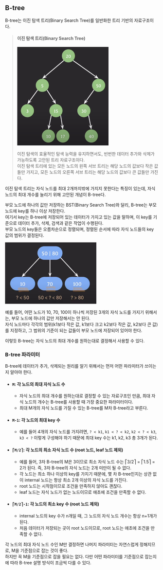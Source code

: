 ## B-tree
B-tree는 이진 탐색 트리(Binary Search Tree)를 일반화한 트리 기반의 자료구조이다.

> #### 이진 탐색 트리(Binary Search Tree)
> 
> <img width="300" src="img/bst.png">
> 
> 이진 탐색의 효율적인 탐색 능력을 유지하면서도, 빈번한 데이터 추가와 삭제가 가능하도록 고안된 트리 자료구조이다.    
> 이진 탐색 트리에 있는 모든 노드의 왼쪽 서브 트리는 해당 노드의 값보다 작은 값들만 가지고, 모든 노드의 오른쪽 서브 트리는 해당 노드의 값보다 큰 값들만 가진다.

이진 탐색 트리는 자식 노드를 최대 2개까지밖에 가지지 못한다는 특징이 있는데, 자식 노드의 최대 개수를 늘리기 위해 고안된 개념이 B-tree다.    

부모 노드에 하나의 값만 저장하는 BST(Binary Search Tree)와 달리, B-tree는 부모 노드에 key를 하나 이상 저장한다.   
여기서 key는 B-tree에 저장되어 있는 데이터가 가지고 있는 값을 말하며, 이 key를 기준으로 데이터 추가, 삭제, 검색과 같은 작업이 수행된다.   
부모 노드의 key들은 오름차순으로 정렬되며, 정렬된 순서에 따라 자식 노드들의 key 값의 범위가 결정된다.   

<img width="300" src="img/btree1.png">

예를 들어, 어떤 노드가 10, 70, 100이 하나씩 저장된 3개의 자식 노드를 가지기 위해서는, 부모 노드에 하나의 값만 저장해서는 안 된다.    
자식 노드마다 각각의 범위(k1보다 작은 값, k1보다 크고 k2보다 작은 값, k2보다 큰 값)를 지정하고, 그 범위의 기준이 되는 값들이 부모 노드에 저장되어 있어야 한다.

이렇듯 B-tree는 자식 노드의 최대 개수를 원하는대로 결정해서 사용할 수 있다.

### B-tree 파라미터
B-tree에 데이터가 추가, 삭제되는 원리를 알기 위해서는 먼저 어떤 파라미터가 쓰이는지 알아야 한다.

- #### `M`: 각 노드의 최대 자식 노드 수
  - 자식 노드의 최대 개수를 원하는대로 결정할 수 있는 자료구조인 만큼, 최대 자식 노드의 개수는 B-tree를 사용할 때 가장 중요한 파라미터이다.  
  - 최대 M개의 자식 노드를 가질 수 있는 B-tree를 M차 B-tree라고 부른다.
- #### `M-1`: 각 노드의 최대 key 수
  - 예를 들어 4개의 자식 노드를 가지려면, `? < k1`, `k1 < ? < k2`, `k2 < ? < k3`, `k3 < ?` 이렇게 구성해야 하기 때문에 최대 key 수는 k1, k2, k3 총 3개가 된다.
- #### `⎡M/2⎤`: 각 노드의 최소 자식 노드 수 (root 노드, leaf 노드 제외)
  - 예를 들어, 3차 B-tree의 M은 3이므로 최소 자식 노드 수는 ⎡3/2⎤ = ⎡1.5⎤ = 2가 된다. 즉, 3차 B-tree의 자식 노드는 2개 미만이 될 수 없다.
  - 각 노드는 최소 하나 이상의 key를 가지기 때문에, 몇 차 B-tree인지는 상관 없이 internal 노드는 항상 최소 2개 이상의 자식 노드를 가진다.
  - root 노드는 시작점이므로 조건을 만족하지 않아도 괜찮다.
  - leaf 노드는 자식 노드가 없는 노드이므로 애초에 조건을 만족할 수 없다.
- #### `⎡M/2⎤-1`: 각 노드의 최소 key 수 (root 노드 제외)
  - internal 노드의 key 수가 n개일 때, 그 노드의 자식 노드 개수는 항상 n+1개가 된다.
  - 처음 데이터가 저장되는 곳이 root 노드이므로, root 노드는 애초에 조건을 만족할 수 없다.

각 노드의 최대 자식 노드 수인 M만 결정하면 나머지 파라미터는 자연스럽게 정해지므로, M을 기준점으로 잡는 것이 좋다.    
하지만 꼭 M을 기준점으로 잡을 필요는 없다. 다만 어떤 파라미터를 기준점으로 잡는지에 따라 B-tree 설명 방식이 조금씩 다를 수 있다.